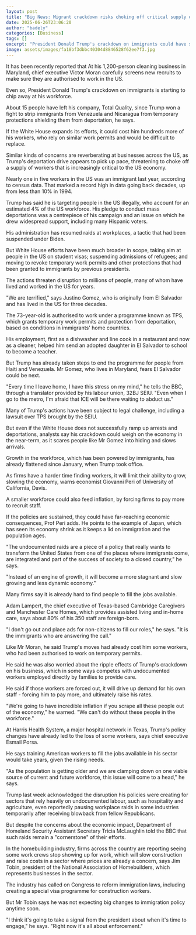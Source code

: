 ```yaml
---
layout: post
title: "Big News: Migrant crackdown risks choking off critical supply of US workers"
date: 2025-06-26T23:06:20
author: "badely"
categories: [Business]
tags: []
excerpt: "President Donald Trump's crackdown on immigrants could have serious economic repercussions."
image: assets/images/fa18bf3dbbc40304d8846528f62ee7f3.jpg
---
```


It has been recently reported that At his 1,200-person cleaning business in Maryland, chief executive Victor Moran carefully screens new recruits to make sure they are authorised to work in the US. 

Even so, President Donald Trump's crackdown on immigrants is starting to chip away at his workforce. 

About 15 people have left his company, Total Quality, since Trump won a fight to strip immigrants from Venezuela and Nicaragua from temporary protections shielding them from deportation, he says.  

If the White House expands its efforts, it could cost him hundreds more of his workers, who rely on similar work permits and would be difficult to replace. 

Similar kinds of concerns are reverberating at businesses across the US, as Trump's deportation drive appears to pick up pace, threatening to choke off a supply of workers that is increasingly critical to the US economy.

Nearly one in five workers in the US was an immigrant last year, according to census data. That marked a record high in data going back decades, up from less than 10% in 1994.

Trump has said he is targeting people in the US illegally, who account for an estimated 4% of the US workforce. His pledge to conduct mass deportations was a centrepiece of his campaign and an issue on which he drew widespread support, including many Hispanic voters.

His administration has resumed raids at workplaces, a tactic that had been suspended under Biden.

But White House efforts have been much broader in scope, taking aim at people in the US on student visas; suspending admissions of refugees; and moving to revoke temporary work permits and other protections that had been granted to immigrants by previous presidents.

The actions threaten disruption to millions of people, many of whom have lived and worked in the US for years. 

"We are terrified," says Justino Gomez, who is originally from El Salvador and has lived in the US for three decades.

The 73-year-old is authorised to work under a programme known as TPS, which grants temporary work permits and protection from deportation, based on conditions in immigrants' home countries. 

His employment, first as a dishwasher and line cook in a restaurant and now as a cleaner, helped him send an adopted daughter in El Salvador to school to become a teacher. 

But Trump has already taken steps to end the programme for people from Haiti and Venezuela. Mr Gomez, who lives in Maryland, fears El Salvador could be next. 

"Every time I leave home, I have this stress on my mind," he tells the BBC, through a translator provided by his labour union, 32BJ SEIU. "Even when I go to the metro, I'm afraid that ICE will be there waiting to abduct us."

Many of Trump's actions have been subject to legal challenge, including a lawsuit over TPS brought by the SEIU.

But even if the White House does not successfully ramp up arrests and deportations, analysts say his crackdown could weigh on the economy in the near-term, as it scares people like Mr Gomez into hiding and slows arrivals.

Growth in the workforce, which has been powered by immigrants, has already flattened since January, when Trump took office. 

As firms have a harder time finding workers, it will limit their ability to grow, slowing the economy, warns economist Giovanni Peri of University of California, Davis. 

A smaller workforce could also feed inflation, by forcing firms to pay more to recruit staff.

If the policies are sustained, they could have far-reaching economic consequences, Prof Peri adds. He points to the example of Japan, which has seen its economy shrink as it keeps a lid on immigration and the population ages. 

"The undocumented raids are a piece of a policy that really wants to transform the United States from one of the places where immigrants come, are integrated and part of the success of society to a closed country," he says. 

"Instead of an engine of growth, it will become a more stagnant and slow growing and less dynamic economy."

Many firms say it is already hard to find people to fill the jobs available. 

Adam Lampert, the chief executive of Texas-based Cambridge Caregivers and Manchester Care Homes, which provides assisted living and in-home care, says about 80% of his 350 staff are foreign-born. 

"I don't go out and place ads for non-citizens to fill our roles," he says. "It is the immigrants who are answering the call."

Like Mr Moran, he said Trump's moves had already cost him some workers, who had been authorised to work on temporary permits. 

He said he was also worried about the ripple effects of Trump's crackdown on his business, which in some ways competes with undocumented workers employed directly by families to provide care. 

He said if those workers are forced out, it will drive up demand for his own staff - forcing him to pay more, and ultimately raise his rates. 

"We're going to have incredible inflation if you scrape all these people out of the economy," he warned. "We can't do without these people in the workforce." 

At Harris Health System, a major hospital network in Texas, Trump's policy changes have already led to the loss of some workers, says chief executive Esmail Porsa.

He says training American workers to fill the jobs available in his sector would take years, given the rising needs. 

"As the population is getting older and we are clamping down on one viable source of current and future workforce, this issue will come to a head," he says. 

Trump last week acknowledged the disruption his policies were creating for sectors that rely heavily on undocumented labour, such as hospitality and agriculture, even reportedly pausing workplace raids in some industries temporarily after receiving blowback from fellow Republicans.

But despite the concerns about the economic impact, Department of Homeland Security Assistant Secretary Tricia McLaughlin told the BBC that such raids remain a "cornerstone" of their efforts.

In the homebuilding industry, firms across the country are reporting seeing some work crews stop showing up for work, which will slow construction and raise costs in a sector where prices are already a concern, says Jim Tobin, president of the National Association of Homebuilders, which represents businesses in the sector.

The industry has called on Congress to reform immigration laws, including creating a special visa programme for construction workers. 

But Mr Tobin says he was not expecting big changes to immigration policy anytime soon. 

"I think it's going to take a signal from the president about when it's time to engage," he says. "Right now it's all about enforcement."

